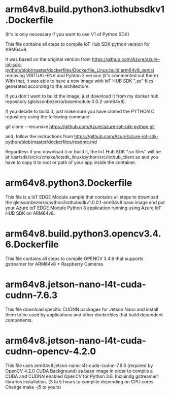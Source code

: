 # arm64v8.build.python3.iothubsdkv1.Dockerfile 

(It's is only necessary if you want to use V1 of Python SDK)

This file contains all steps to compile IoT Hub SDK python version for ARM64v8.

It was based on the original version from https://github.com/Azure/azure-iot-sdk-python/blob/master/dockerfiles/Dockerfile_Linux.build.arm64v8_xenial removing VIRTUAL-ENV and Pyhton 2 version (it's commented out there). With that, it was able to have a new image with IoT HUB SDK ".so" files generated according to the architecture.

If you don't want to build the image, just download it from my docker hub repository (gleissonbezerra/basemodule:0.0.2-arm64v8).

If you decide to build it, just make sure you have cloned the PYTHON C repository using the following command:

git clone --recursive https://github.com/Azure/azure-iot-sdk-python.git

and, follow the instructions from https://github.com/Azure/azure-iot-sdk-python/blob/master/dockerfiles/readme.md

Regardless if you download it or build it, the IoT Hub SDK ".so files" will be at /usr/sdk/src/c/cmake/iotsdk_linux/python/src/iothub_client.so and you have to copy it to root or path of your app inside the container.

# arm64v8.python3.Dockerfile

This file is a IoT EDGE Module sample that contains all steps to download the gleissonbezerra/python3iothubsdkv1:0.0.1-arm64v8 base image and put your Azure IoT EDGE Module Python 3 application running using Azure IoT HUB SDK on ARM64v8.

# arm64v8.build.python3.opencv3.4.6.Dockerfile

This file contains all steps to compile OPENCV 3.4.6 that supports gstreamer for ARM64v8 + Raspberry Cameras.

# arm64v8.jetson-nano-l4t-cuda-cudnn-7.6.3

This file download specific CUDNN packages for Jetson Nano and install them to be used by applications and other dockerfiles that build dependent components.

# arm64v8.jetson-nano-l4t-cuda-cudnn-opencv-4.2.0

This file uses arm64v8.jetson-nano-l4t-cuda-cudnn-7.6.3 (required by OpenCV 4.2.0 CUDA Background) as base image in order to compile a CUDA and CUDNN enabled OpenCV for Python 3.6. Incluindg gstreamer1 libraries installation. (3 to 5 hours to complite depending on CPU cores. Change make -j5 to yours)



